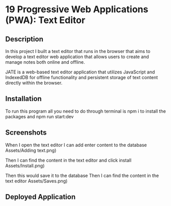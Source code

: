 # 19 Progressive Web Applications (PWA): Text Editor

## Description 

In this project I built a text editor that runs in the browser that aims to develop a text editor web application that allows users to create and manage notes both online and offline.

JATE is a web-based text editor application that utilizes JavaScript and IndexedDB for offline functionality and persistent storage of text content directly within the browser.

## Installation

To run this program all you need to do through terminal is
npm i to install the packages 
and npm run start:dev 

## Screenshots

When I open the text editor I can add enter content to the database
 Assets/Adding text.png)

Then I can find the content in the text editor and click install
Assets/Install.png)


Then this would save it to the database
Then I can find the content in the text editor 
Assets/Saves.png)


## Deployed Application
